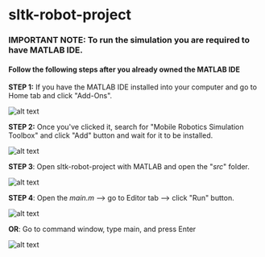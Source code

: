 # sltk-robot-project

### IMPORTANT NOTE: To run the simulation you are required to have MATLAB IDE.

#### Follow the following steps after you already owned the MATLAB IDE

**STEP 1:** If you have the MATLAB IDE installed into your computer and go to Home tab and click "Add-Ons".

![alt text](https://github.com/adit-prawira/sltk-robot-project/tree/main/steps/step1.png?raw=true)

**STEP 2:** Once you've clicked it, search for "Mobile Robotics Simulation Toolbox" and click "Add" button and wait for it to be installed.

![alt text](https://github.com/adit-prawira/sltk-robot-project/tree/main/steps/step2.png?raw=true)

**STEP 3**: Open sltk-robot-project with MATLAB and open the "*src*" folder.

![alt text](https://github.com/adit-prawira/sltk-robot-project/tree/main/steps/step3.png?raw=true)

**STEP 4**: Open the *main.m* --> go to Editor tab --> click "Run" button.

![alt text](https://github.com/adit-prawira/sltk-robot-project/tree/main/steps/step4-option1.png?raw=true)

**OR**: Go to command window, type main, and press Enter

![alt text](https://github.com/adit-prawira/sltk-robot-project/tree/main/steps/step4-option2.png?raw=true)

